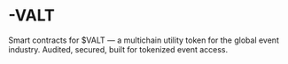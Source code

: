 # -VALT
Smart contracts for $VALT — a multichain utility token for the global event industry. Audited, secured, built for tokenized event access.
